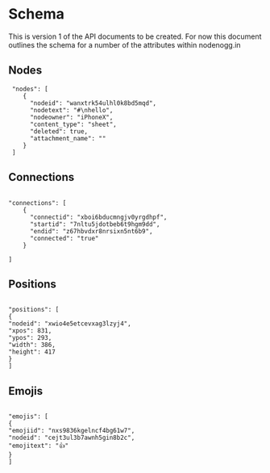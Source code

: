 # Schema

This is version 1 of the API documents to be created. For now this document outlines the schema for a number of the attributes within nodenogg.in

## Nodes

```
 "nodes": [
    {
      "nodeid": "wanxtrk54ulhl0k8bd5mqd",
      "nodetext": "#\nhello",
      "nodeowner": "iPhoneX",
      "content_type": "sheet",
      "deleted": true,
      "attachment_name": ""
    }
 ]
```

## Connections

```

"connections": [
    {
      "connectid": "xboi6bducmngjv0yrgdhpf",
      "startid": "7nltu5jdotbeb6t9hgm9dd",
      "endid": "z67hbvdxr8nrsixn5nt6b9",
      "connected": "true"
    }

]

```

## Positions

```

"positions": [
{
"nodeid": "xwio4e5etcevxag3lzyj4",
"xpos": 831,
"ypos": 293,
"width": 386,
"height": 417
}
]

```

## Emojis

```

"emojis": [
{
"emojiid": "nxs9836kgelncf4bg61w7",
"nodeid": "cejt3ul3b7awnh5gin8b2c",
"emojitext": "👍"
}
]

```
